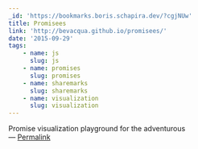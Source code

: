 ```yaml
---
_id: 'https://bookmarks.boris.schapira.dev/?cgjNUw'
title: Promisees
link: 'http://bevacqua.github.io/promisees/'
date: '2015-09-29'
tags:
    - name: js
      slug: js
    - name: promises
      slug: promises
    - name: sharemarks
      slug: sharemarks
    - name: visualization
      slug: visualization
---
```


Promise visualization playground for the adventurous <br>&#8212;
<a href="https://bookmarks.boris.schapira.dev/?cgjNUw" title="Permalink">Permalink</a>
